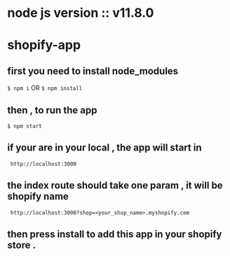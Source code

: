 node js version :: v11.8.0
=========================
shopify-app
=========================

## first you need to install node_modules
```$ npm i```
OR
```$ npm install```

## then , to run the app 
```$ npm start```

## if your are in your local , the app will start in 
``` http://localhost:3000```

## the index route should take one param , it will be shopify name
``` http://localhost:3000?shop=<your_shop_name>.myshopify.com```

## then press install to add this app in your shopify store .
